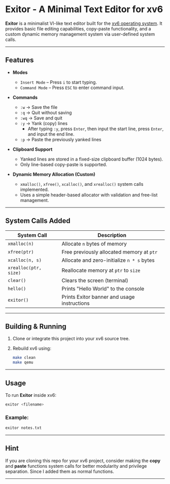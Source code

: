# Exitor - A Minimal Text Editor for xv6

**Exitor** is a minimalist VI-like text editor built for the [xv6 operating system](https://pdos.csail.mit.edu/6.828/2021/xv6.html). It provides basic file editing capabilities, copy-paste functionality, and a custom dynamic memory management system via user-defined system calls.

---

## Features

- **Modes**
  - `Insert Mode` – Press `i` to start typing.
  - `Command Mode` – Press `ESC` to enter command input.

- **Commands**
  - `:w`  → Save the file  
  - `:q`  → Quit without saving  
  - `:wq` → Save and quit  
  - `:y`  → Yank (copy) lines  
     - After typing `:y`, press `Enter`, then input the start line, press `Enter`, and input the end line.
  - `:p`  → Paste the previously yanked lines

- **Clipboard Support**
  - Yanked lines are stored in a fixed-size clipboard buffer (1024 bytes).
  - Only line-based copy-paste is supported.

- **Dynamic Memory Allocation (Custom)**
  - `xmalloc()`, `xfree()`, `xcalloc()`, and `xrealloc()` system calls implemented.
  - Uses a simple header-based allocator with validation and free-list management.

---

## System Calls Added

| System Call           | Description                                      |
|------------------------|--------------------------------------------------|
| `xmalloc(n)`           | Allocate `n` bytes of memory                     |
| `xfree(ptr)`           | Free previously allocated memory at `ptr`        |
| `xcalloc(n, s)`        | Allocate and zero-initialize `n * s` bytes       |
| `xrealloc(ptr, size)`  | Reallocate memory at `ptr` to `size`             |
| `clear()`              | Clears the screen (terminal)                     |
| `hello()`              | Prints "Hello World" to the console              |
| `exitor()`             | Prints Exitor banner and usage instructions      |

---

## Building & Running

1. Clone or integrate this project into your xv6 source tree.
2. Rebuild xv6 using:

   ```bash
   make clean
   make qemu
   ```

---

## Usage

To run **Exitor** inside xv6:

```bash
exitor <filename>
```

### Example:

```bash
exitor notes.txt
```

---

## Hint

If you are cloning this repo for your xv6 project, consider making the **copy** and **paste** functions system calls for better modularity and privilege separation. Since I added them as normal functions.

---
